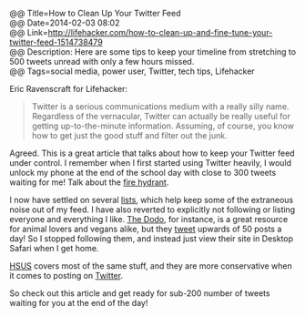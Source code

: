 @@ Title=How to Clean Up Your Twitter Feed  
@@ Date=2014-02-03 08:02  
@@ Link=http://lifehacker.com/how-to-clean-up-and-fine-tune-your-twitter-feed-1514738479  
@@ Description: Here are some tips to keep your timeline from stretching to 500 tweets unread with only a few hours missed.  
@@ Tags=social media, power user, Twitter, tech tips, Lifehacker 

Eric Ravenscraft for Lifehacker:
>Twitter is a serious communications medium with a really silly name. Regardless of the vernacular, Twitter can actually be really useful for getting up-to-the-minute information. Assuming, of course, you know how to get just the good stuff and filter out the junk.

Agreed. This is a great article that talks about how to keep your Twitter feed under control. I remember when I first started using Twitter heavily, I would unlock my phone at the end of the school day with close to 300 tweets waiting for me! Talk about the [fire hydrant][gigaom].

I now have settled on several [lists][twitter], which help keep some of the extraneous noise out of my feed. I have also reverted to explicitly not following or listing everyone and everything I like. [The Dodo][thedodo], for instance, is a great resource for animal lovers and vegans alike, but they [tweet][twitter 2] upwards of 50 posts a day! So I stopped following them, and instead just view their site in Desktop Safari when I get home. 

[HSUS][humanesociety] covers most of the same stuff, and they are more conservative when it comes to posting on [Twitter][twitter 3].

So check out this article and get ready for sub-200 number of tweets waiting for you at the end of the day!

[gigaom]: http://gigaom.com/2014/01/09/drinking-from-the-twitter-firehose-i-love-the-stream-but-i-need-more-filters-and-bridges/
[humanesociety]: http://www.humanesociety.org/
[thedodo]: https://www.thedodo.com/
[twitter]: https://twitter.com/ToniWonKanobi/lists
[twitter 2]: https://twitter.com/dodo
[twitter 3]: https://twitter.com/HumaneSociety